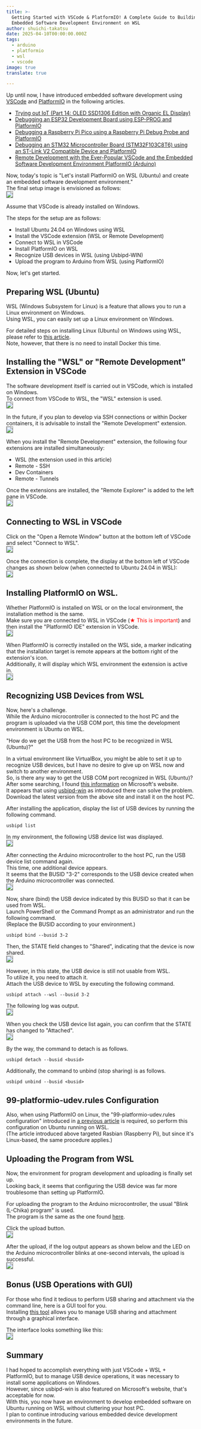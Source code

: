 ```yaml
---
title: >-
  Getting Started with VSCode & PlatformIO! A Complete Guide to Building an
  Embedded Software Development Environment on WSL
author: shuichi-takatsu
date: 2025-04-10T00:00:00.000Z
tags:
  - arduino
  - platformio
  - wsl
  - vscode
image: true
translate: true

---
```


Up until now, I have introduced embedded software development using [VSCode](https://code.visualstudio.com/) and [PlatformIO](https://platformio.org/) in the following articles.  
- [Trying out IoT (Part 14: OLED SSD1306 Edition with Organic EL Display)](/iot/internet-of-things-14/)
- [Debugging an ESP32 Development Board using ESP-PROG and PlatformIO](/blogs/2024/01/03/esp32-debug-by-esp-prog/)
- [Debugging a Raspberry Pi Pico using a Raspberry Pi Debug Probe and PlatformIO](/blogs/2024/01/07/raspberry-pi-pico-debug-by-debug-probe/)
- [Debugging an STM32 Microcontroller Board (STM32F103C8T6) using an ST-Link V2 Compatible Device and PlatformIO](/blogs/2024/01/29/stm32-debug-by-st-link/)
- [Remote Development with the Ever-Popular VSCode and the Embedded Software Development Environment PlatformIO (Arduino)](/blogs/2025/04/08/remote-develop-on-platformio/)

Now, today's topic is "Let's install PlatformIO on WSL (Ubuntu) and create an embedded software development environment."  
The final setup image is envisioned as follows:  
![](https://gyazo.com/2ff3d4c2bd86b63730015cd1f5f94aa9.png)

Assume that VSCode is already installed on Windows.

The steps for the setup are as follows:  
- Install Ubuntu 24.04 on Windows using WSL  
- Install the VSCode extension (WSL or Remote Development)  
- Connect to WSL in VSCode  
- Install PlatformIO on WSL  
- Recognize USB devices in WSL (using Usbipd-WIN)  
- Upload the program to Arduino from WSL (using PlatformIO)

Now, let's get started.

## Preparing WSL (Ubuntu)

WSL (Windows Subsystem for Linux) is a feature that allows you to run a Linux environment on Windows.  
Using WSL, you can easily set up a Linux environment on Windows.

For detailed steps on installing Linux (Ubuntu) on Windows using WSL, please refer to [this article](/blogs/2023/09/09/docker_ubuntu_on_wsl2/).  
Note, however, that there is no need to install Docker this time.

## Installing the "WSL" or "Remote Development" Extension in VSCode

The software development itself is carried out in VSCode, which is installed on Windows.  
To connect from VSCode to WSL, the "WSL" extension is used.  
![](https://gyazo.com/a384a1691ba88f91263fa35af843456c.png)

In the future, if you plan to develop via SSH connections or within Docker containers, it is advisable to install the "Remote Development" extension.  
![](https://gyazo.com/602be6ac50015f5acdf6d00508ffdbf8.png)  

When you install the "Remote Development" extension, the following four extensions are installed simultaneously:
- WSL (the extension used in this article)
- Remote - SSH
- Dev Containers
- Remote - Tunnels

Once the extensions are installed, the "Remote Explorer" is added to the left pane in VSCode.  
![](https://gyazo.com/ed804fad4963f3b399b7d55ae0502b74.png)

## Connecting to WSL in VSCode

Click on the "Open a Remote Window" button at the bottom left of VSCode and select "Connect to WSL".  
![](https://gyazo.com/01afc6789bf1dcb88db17ad782a3e5b4.png)

Once the connection is complete, the display at the bottom left of VSCode changes as shown below (when connected to Ubuntu 24.04 in WSL):  
![](https://gyazo.com/7482344d2a0c5dbd229a3c8fba63486e.png)

## Installing PlatformIO on WSL.

Whether PlatformIO is installed on WSL or on the local environment, the installation method is the same.  
Make sure you are connected to WSL in VSCode (<font color="#ff0000">★ This is important</font>) and then install the "PlatformIO IDE" extension in VSCode.  
![](https://gyazo.com/a55bc79cf369a4341f05f147c95168d9.png)

When PlatformIO is correctly installed on the WSL side, a marker indicating that the installation target is remote appears at the bottom right of the extension's icon.  
Additionally, it will display which WSL environment the extension is active in.  
![](https://gyazo.com/dd1365870e3ede5eb666f00bf23edfa0.png)

## Recognizing USB Devices from WSL

Now, here's a challenge.  
While the Arduino microcontroller is connected to the host PC and the program is uploaded via the USB COM port, this time the development environment is Ubuntu on WSL.

"How do we get the USB from the host PC to be recognized in WSL (Ubuntu)?"

In a virtual environment like VirtualBox, you might be able to set it up to recognize USB devices, but I have no desire to give up on WSL now and switch to another environment.  
So, is there any way to get the USB COM port recognized in WSL (Ubuntu)?  
After some searching, I found [this information](https://learn.microsoft.com/ja-jp/windows/wsl/connect-usb) on Microsoft's website.  
It appears that using [usbipd-win](https://github.com/dorssel/usbipd-win/releases) as introduced there can solve the problem.  
Download the latest version from the above site and install it on the host PC.  

After installing the application, display the list of USB devices by running the following command.
```shell
usbipd list
```

In my environment, the following USB device list was displayed.  
![](https://gyazo.com/d07156cf77a4e1961331a3869d9ac8e6.png)

After connecting the Arduino microcontroller to the host PC, run the USB device list command again.  
This time, one additional device appears.  
It seems that the BUSID "3-2" corresponds to the USB device created when the Arduino microcontroller was connected.  
![](https://gyazo.com/8a5aa3c7ddcc2047ce91230e2a94aefd.png)

Now, share (bind) the USB device indicated by this BUSID so that it can be used from WSL.  
Launch PowerShell or the Command Prompt as an administrator and run the following command.  
(Replace the BUSID according to your environment.)

```shell
usbipd bind --busid 3-2
```

Then, the STATE field changes to "Shared", indicating that the device is now shared.  
![](https://gyazo.com/6639d2a430f85b0dbf3a675453187543.png)

However, in this state, the USB device is still not usable from WSL.  
To utilize it, you need to attach it.  
Attach the USB device to WSL by executing the following command.

```shell
usbipd attach --wsl --busid 3-2
```
The following log was output.  
![](https://gyazo.com/3cc79cca0c7f5cef3009f5d71a1d4fe0.png)

When you check the USB device list again, you can confirm that the STATE has changed to "Attached".  
![](https://gyazo.com/c93e766ca4ae351b214fe7a9fa0b8f2e.png)

By the way, the command to detach is as follows.
```shell
usbipd detach --busid <busid>
```

Additionally, the command to unbind (stop sharing) is as follows.   
```shell
usbipd unbind --busid <busid>
```

## 99-platformio-udev.rules Configuration

Also, when using PlatformIO on Linux, the "99-platformio-udev.rules configuration" introduced in [a previous article](/blogs/2025/04/08/remote-develop-on-platformio/#99-platformio-udevrules-設定（raspberry-pi側のみ必要）) is required, so perform this configuration on Ubuntu running on WSL.  
(The article introduced above targeted Rasbian (Raspberry Pi), but since it's Linux-based, the same procedure applies.)

## Uploading the Program from WSL

Now, the environment for program development and uploading is finally set up.  
Looking back, it seems that configuring the USB device was far more troublesome than setting up PlatformIO.

For uploading the program to the Arduino microcontroller, the usual "Blink (L-Chika) program" is used.  
The program is the same as the one found [here](/blogs/2025/04/08/remote-develop-on-platformio/#l%E3%83%81%E3%82%AB%E3%83%97%E3%83%AD%E3%82%B0%E3%83%A9%E3%83%A0%E3%82%92%E7%94%A8%E6%84%8F%EF%BC%88%E3%83%9B%E3%82%B9%E3%83%88%E5%81%B4%EF%BC%89).

Click the upload button.  
![](https://gyazo.com/4ee0f74e68b35917e6c774e53ca638cf.png)

After the upload, if the log output appears as shown below and the LED on the Arduino microcontroller blinks at one-second intervals, the upload is successful.  
![](https://gyazo.com/fe1dee58e393e9edd6c537c0491bfd81.png)

## Bonus (USB Operations with GUI)

For those who find it tedious to perform USB sharing and attachment via the command line, here is a GUI tool for you.  
Installing [this tool](https://github.com/nickbeth/wsl-usb-manager) allows you to manage USB sharing and attachment through a graphical interface.

The interface looks something like this:  
![](https://gyazo.com/3fc13d90cb9bfb7dd5cb3a52ea9ab1b2.png)

## Summary

I had hoped to accomplish everything with just VSCode + WSL + PlatformIO, but to manage USB device operations, it was necessary to install some applications on Windows.  
However, since usbipd-win is also featured on Microsoft's website, that's acceptable for now.  
With this, you now have an environment to develop embedded software on Ubuntu running on WSL without cluttering your host PC.  
I plan to continue introducing various embedded device development environments in the future.

<style>
img {
    border: 1px gray solid;
}
</style>
